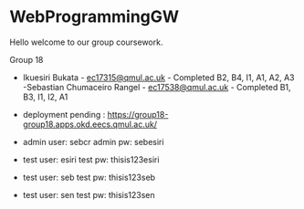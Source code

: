 # WebProgrammingGW
Hello welcome to our group coursework.

Group 18
- Ikuesiri Bukata - ec17315@qmul.ac.uk - Completed B2, B4, I1, A1, A2, A3
-Sebastian Chumaceiro Rangel - ec17538@qmul.ac.uk - Completed B1, B3, I1, I2, A1

- deployment pending : https://group18-group18.apps.okd.eecs.qmul.ac.uk/

- admin user: sebcr 
admin pw: sebesiri

- test user: esiri
test pw: thisis123esiri

- test user: seb
test pw: thisis123seb

- test user: sen
test pw: thisis123sen


